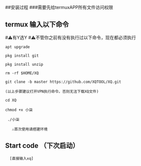 ##安装过程
###需要先给termuxAPP所有文件访问权限
## termux 输入以下命令
#⚠️有Y选Y
#⚠️不管你之前有没有执行过以下命令，现在都必须执行
```
apt upgrade
```
```
pkg install git
```
```
pkg install unzip
```
```
rm -rf $HOME/XQ
```
```
git clone -b master https://github.com/XQTOOL/XQ.git
```
```
(以上步骤建议打开VPN执行命令，否则无法下载XQ文件)
```
```
cd XQ
```
```
chmod +x 小柒
```
```
 ./小柒
```
```
   ⚠️首次使用请搭建环境
```
## Start code （下次启动）
```
  [直接输入xq]
```